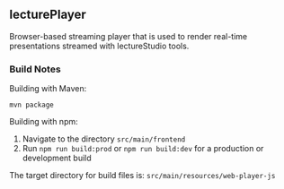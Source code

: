 ## lecturePlayer

Browser-based streaming player that is used to render real-time presentations streamed with lectureStudio tools.  

### Build Notes

Building with Maven:
```
mvn package
```

Building with npm:

1. Navigate to the directory `src/main/frontend`
2. Run `npm run build:prod` or `npm run build:dev` for a production or development build

The target directory for build files is: `src/main/resources/web-player-js`